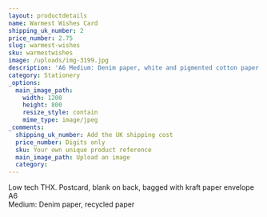 ```yaml
---
layout: productdetails
name: Warmest Wishes Card
shipping_uk_number: 2
price_number: 2.75
slug: warmest-wishes
sku: warmestwishes
image: /uploads/img-3199.jpg
description: 'A6 Medium: Denim paper, white and pigmented cotton paper'
category: Stationery
_options:
  main_image_path:
    width: 1200
    height: 800
    resize_style: contain
    mime_type: image/jpeg
_comments:
  shipping_uk_number: Add the UK shipping cost
  price_number: Digits only
  sku: Your own unique product reference
  main_image_path: Upload an image
  category:
---
```

Low tech THX. Postcard, blank on back, bagged with kraft paper envelope  
A6  
Medium: Denim paper, recycled paper
